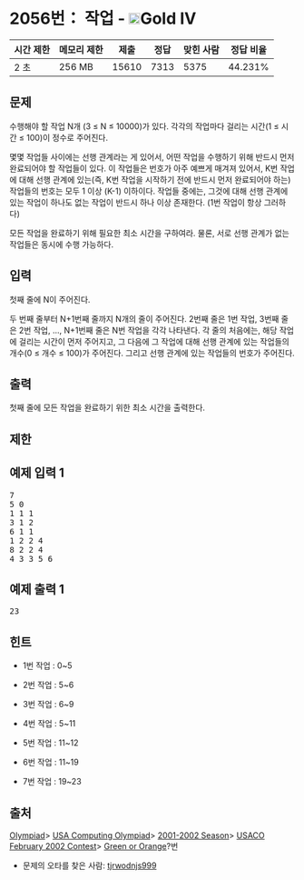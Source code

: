 # 2056번： 작업 - <img src="https://static.solved.ac/tier_small/12.svg" style="height:20px" />Gold IV


| 시간 제한 | 메모리 제한 | 제출 | 정답 | 맞힌 사람 | 정답 비율 |
| --- | --- | --- | --- | --- | --- |
| 2 초 | 256 MB | 15610 | 7313 | 5375 | 44.231% |


## 문제


수행해야 할 작업 N개 (3 ≤ N ≤ 10000)가 있다. 각각의 작업마다 걸리는 시간(1 ≤ 시간 ≤ 100)이 정수로 주어진다.

몇몇 작업들 사이에는 선행 관계라는 게 있어서, 어떤 작업을 수행하기 위해 반드시 먼저 완료되어야 할 작업들이 있다. 이 작업들은 번호가 아주 예쁘게 매겨져 있어서, K번 작업에 대해 선행 관계에 있는(즉, K번 작업을 시작하기 전에 반드시 먼저 완료되어야 하는) 작업들의 번호는 모두 1 이상 (K-1) 이하이다. 작업들 중에는, 그것에 대해 선행 관계에 있는 작업이 하나도 없는 작업이 반드시 하나 이상 존재한다. (1번 작업이 항상 그러하다)

모든 작업을 완료하기 위해 필요한 최소 시간을 구하여라. 물론, 서로 선행 관계가 없는 작업들은 동시에 수행 가능하다.




## 입력


첫째 줄에 N이 주어진다.

두 번째 줄부터 N+1번째 줄까지 N개의 줄이 주어진다. 2번째 줄은 1번 작업, 3번째 줄은 2번 작업, ..., N+1번째 줄은 N번 작업을 각각 나타낸다. 각 줄의 처음에는, 해당 작업에 걸리는 시간이 먼저 주어지고, 그 다음에 그 작업에 대해 선행 관계에 있는 작업들의 개수(0 ≤ 개수 ≤ 100)가 주어진다. 그리고 선행 관계에 있는 작업들의 번호가 주어진다.




## 출력


첫째 줄에 모든 작업을 완료하기 위한 최소 시간을 출력한다.




## 제한




## 예제 입력 1


<pre>7
5 0
1 1 1
3 1 2
6 1 1
1 2 2 4
8 2 2 4
4 3 3 5 6
</pre>


## 예제 출력 1


<pre>23
</pre>




## 힌트


- 1번 작업 : 0~5

- 2번 작업 : 5~6

- 3번 작업 : 6~9

- 4번 작업 : 5~11

- 5번 작업 : 11~12

- 6번 작업 : 11~19

- 7번 작업 : 19~23






## 출처


[Olympiad](/category/2)> [USA Computing Olympiad](/category/106)> [2001-2002 Season](/category/757)> [USACO February 2002 Contest](/category/759)> [Green or Orange](/category/detail/3424)?번
- 문제의 오타를 찾은 사람: [tjrwodnjs999](/user/tjrwodnjs999)




